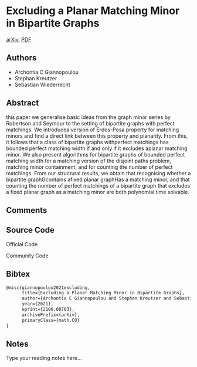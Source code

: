 
# Excluding a Planar Matching Minor in Bipartite Graphs

[arXiv](https://arxiv.org/abs/2106.0703), [PDF](https://arxiv.org/pdf/2106.0703.pdf)

## Authors

- Archontia C Giannopoulou
- Stephan Kreutzer
- Sebastian Wiederrecht

## Abstract

this paper we generalise basic ideas from the graph minor series by Robertson and Seymour to the setting of bipartite graphs with perfect matchings. We introducea version of Erdos-Posa property for matching minors and find a direct link between this property and planarity. From this, it follows that a class of bipartite graphs withperfect matchings has bounded perfect matching width if and only if it excludes aplanar matching minor. We also present algorithms for bipartite graphs of bounded perfect matching width for a matching version of the disjoint paths problem, matching minor containment, and for counting the number of perfect matchings. From our structural results, we obtain that recognising whether a bipartite graphGcontains afixed planar graphHas a matching minor, and that counting the number of perfect matchings of a bipartite graph that excludes a fixed planar graph as a matching minor are both polynomial time solvable.

## Comments



## Source Code

Official Code



Community Code



## Bibtex

```tex
@misc{giannopoulou2021excluding,
      title={Excluding a Planar Matching Minor in Bipartite Graphs}, 
      author={Archontia C Giannopoulou and Stephan Kreutzer and Sebastian Wiederrecht},
      year={2021},
      eprint={2106.00703},
      archivePrefix={arXiv},
      primaryClass={math.CO}
}
```

## Notes

Type your reading notes here...

